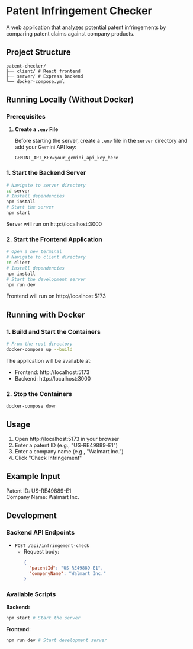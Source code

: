 # Patent Infringement Checker

A web application that analyzes potential patent infringements by comparing patent claims against company products.

## Project Structure

```
patent-checker/
├── client/ # React frontend
├── server/ # Express backend
└── docker-compose.yml
```

## Running Locally (Without Docker)

### Prerequisites

1. **Create a `.env` File**

   Before starting the server, create a `.env` file in the `server` directory and add your Gemini API key:

   ```plaintext
   GEMINI_API_KEY=your_gemini_api_key_here
   ```

### 1. Start the Backend Server

```bash
# Navigate to server directory
cd server
# Install dependencies
npm install
# Start the server
npm start
```

Server will run on http://localhost:3000

### 2. Start the Frontend Application

```bash
# Open a new terminal
# Navigate to client directory
cd client
# Install dependencies
npm install
# Start the development server
npm run dev
```

Frontend will run on http://localhost:5173

## Running with Docker

### 1. Build and Start the Containers

```bash
# From the root directory
docker-compose up --build
```

The application will be available at:

- Frontend: http://localhost:5173
- Backend: http://localhost:3000

### 2. Stop the Containers

```bash
docker-compose down
```

## Usage

1. Open http://localhost:5173 in your browser
2. Enter a patent ID (e.g., "US-RE49889-E1")
3. Enter a company name (e.g., "Walmart Inc.")
4. Click "Check Infringement"

## Example Input

Patent ID: US-RE49889-E1  
Company Name: Walmart Inc.

## Development

### Backend API Endpoints

- `POST /api/infringement-check`
  - Request body:
    ```json
    {
      "patentId": "US-RE49889-E1",
      "companyName": "Walmart Inc."
    }
    ```

### Available Scripts

**Backend:**

```bash
npm start # Start the server
```

**Frontend:**

```bash
npm run dev # Start development server
```
